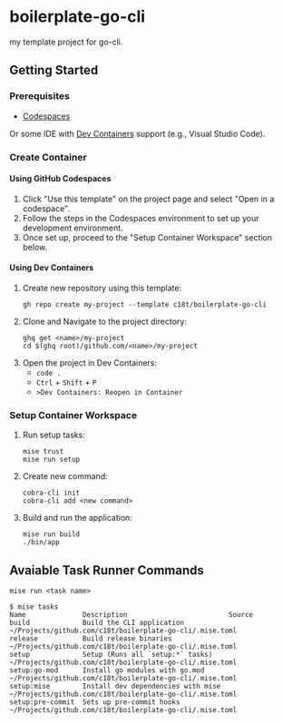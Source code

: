 # boilerplate-go-cli

my template project for go-cli.

## Getting Started

### Prerequisites

- [Codespaces](https://github.co.jp/features/codespaces)

Or some IDE with [Dev Containers](https://code.visualstudio.com/docs/devcontainers/containers)
support (e.g., Visual Studio Code).

### Create Container

#### Using GitHub Codespaces

1. Click "Use this template" on the project page and select "Open in a codespace".
2. Follow the steps in the Codespaces environment to set up your development environment.
3. Once set up, proceed to the "Setup Container Workspace" section below.

#### Using Dev Containers

1. Create new repository using this template:
   ```shell
   gh repo create my-project --template c18t/boilerplate-go-cli
   ```
2. Clone and Navigate to the project directory:
   ```shell
   ghq get <name>/my-project
   cd $(ghq root)/github.com/<name>/my-project
   ```
3. Open the project in Dev Containers:
   - `code .`
   - `Ctrl` + `Shift` + `P`
   - `>Dev Containers: Reopen in Container`

### Setup Container Workspace

1. Run setup tasks:
   ```shell
   mise trust
   mise run setup
   ```
2. Create new command:
   ```shell
   cobra-cli init
   cobra-cli add <new command>
   ```
3. Build and run the application:
   ```shell
   mise run build
   ./bin/app
   ```

## Avaiable Task Runner Commands

`mise run <task name>`

```console
$ mise tasks
Name              Description                         Source
build             Build the CLI application           ~/Projects/github.com/c18t/boilerplate-go-cli/.mise.toml
release           Build release binaries              ~/Projects/github.com/c18t/boilerplate-go-cli/.mise.toml
setup             Setup (Runs all `setup:*` tasks)    ~/Projects/github.com/c18t/boilerplate-go-cli/.mise.toml
setup:go-mod      Install go modules with go.mod      ~/Projects/github.com/c18t/boilerplate-go-cli/.mise.toml
setup:mise        Install dev dependencies with mise  ~/Projects/github.com/c18t/boilerplate-go-cli/.mise.toml
setup:pre-commit  Sets up pre-commit hooks            ~/Projects/github.com/c18t/boilerplate-go-cli/.mise.toml
```

